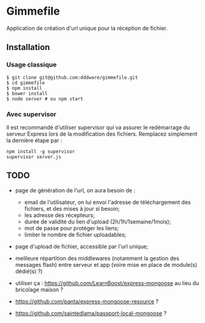 # Gimmefile

Application de création d'url unique pour la réception de fichier.

## Installation

### Usage classique

```shell
$ git clone git@github.com:dddware/gimmefile.git
$ cd gimmefile
$ npm install
$ bower install
$ node server # ou npm start
```

### Avec supervisor

Il est recommandé d'utiliser supervisor qui va assurer le redémarrage du serveur Express lors de la modification des fichiers. Remplacez simplement la dernière étape par :

```shell
npm install -g supervisor
supervisor server.js
```

## TODO

- page de génération de l'url, on aura besoin de :
	- email de l'utilisateur, on lui envoi l'adresse de téléchargement des fichiers, et des mises à jour si besoin;
	- les adresse des récepteurs;
	- durée de validité du lien d'upload (2h/1h/1semaine/1mois);
	- mot de passe pour protéger les liens;
	- limiter le nombre de fichier uploadables;
- page d'upload de fichier, accessible par l'url unique;

- meilleure répartition des middlewares (notamment la gestion des messages flash) entre serveur et app (voire mise en place de module(s) dédié(s) ?)
- utiliser ça : https://github.com/LearnBoost/express-mongoose au lieu du bricolage maison ?
- https://github.com/panta/express-mongoose-resource ?
- https://github.com/saintedlama/passport-local-mongoose ?